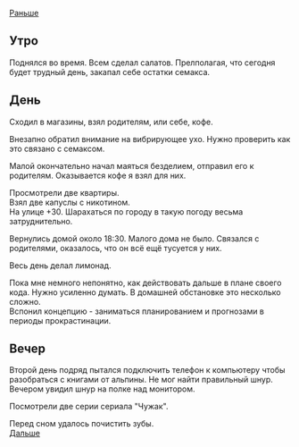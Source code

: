 [Раньше](2020.07.18.md)  
## Утро
Поднялся во время. Всем сделал салатов.
Прелполагая, что сегодня будет трудный день, закапал себе остатки семакса.
## День
Сходил в магазины, взял родителям, или себе, кофе.

Внезапно обратил внимание на вибрирующее ухо. Нужно проверить как это связано с семаксом.

Малой окончательно начал маяться безделием, отправил его к родителям. Оказывается кофе я взял для них.

Просмотрели две квартиры.  
Взял две капуслы с никотином.  
На улице +30. Шарахаться по городу в такую погоду весьма затруднительно.

Вернулись домой около 18:30. Малого дома не было. Связался с родителями, оказалось, что он всё ещё тусуется у них.

Весь день делал лимонад.

Пока мне немного непонятно, как действовать дальше в плане своего кода. Нужно усиленно думать. В домашней обстановке это несколько сложно.  
Вспонил концепцию - заниматься планированием и прогнозами в периоды прокрастинации.
## Вечер
Второй день подряд пытался подключить телефон к компьютеру чтобы разобраться с книгами от альпины. Не мог найти правильный шнур. Вечером увидил шнур на полке над монитором.

Посмотрели две серии сериала "Чужак".

Перед сном удалось почистить зубы.  
[Дальше](2020.07.20.md)